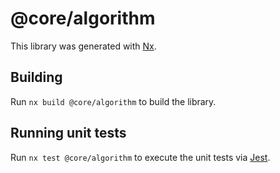 # @core/algorithm

This library was generated with [Nx](https://nx.dev).

## Building

Run `nx build @core/algorithm` to build the library.

## Running unit tests

Run `nx test @core/algorithm` to execute the unit tests via [Jest](https://jestjs.io).
